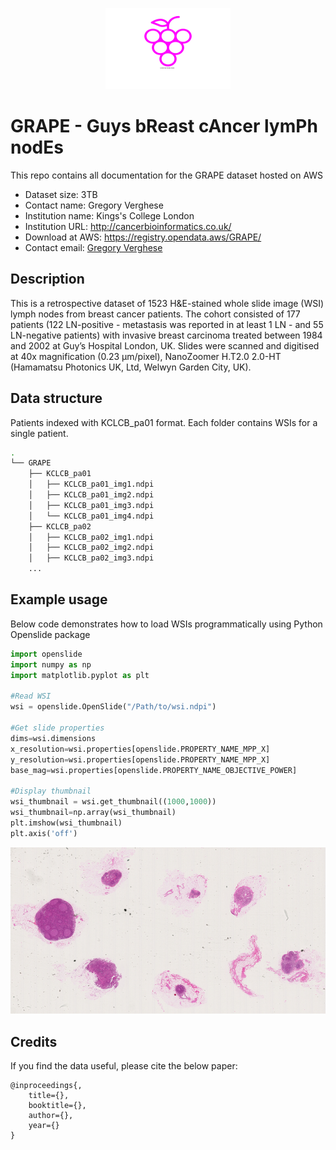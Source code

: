 <p align="center">
  <img width="200" height="130" src="grapes.png">
</p>

# GRAPE - Guys bReast cAncer lymPh nodEs



This repo contains all documentation for the GRAPE dataset hosted on AWS

- Dataset size: 3TB
- Contact name: Gregory Verghese
- Institution name: Kings's College London
- Institution URL: http://cancerbioinformatics.co.uk/
- Download at AWS: https://registry.opendata.aws/GRAPE/
- Contact email: [Gregory Verghese](gregory.verghese.@kcl.ac.uk)

## Description

This is a retrospective dataset of 1523 H&E-stained whole slide image (WSI) lymph nodes from breast cancer patients. The cohort consisted of 177 patients (122 LN-positive - metastasis was reported in at least 1 LN - and 55 LN-negative patients) with invasive breast carcinoma treated between 1984 and 2002 at Guy’s Hospital London, UK. Slides were scanned and digitised at 40x magnification (0.23 µm/pixel), NanoZoomer H.T2.0 2.0-HT (Hamamatsu Photonics UK, Ltd, Welwyn Garden City, UK).

## Data structure

Patients indexed with KCLCB_pa01 format. Each folder contains WSIs for a single patient.

``` bash
.
└── GRAPE
    ├── KCLCB_pa01
    │   ├── KCLCB_pa01_img1.ndpi
    │   ├── KCLCB_pa01_img2.ndpi
    │   ├── KCLCB_pa01_img3.ndpi
    │   └── KCLCB_pa01_img4.ndpi
    ├── KCLCB_pa02
    │   ├── KCLCB_pa02_img1.ndpi
    │   ├── KCLCB_pa02_img2.ndpi
    │   ├── KCLCB_pa02_img3.ndpi
    ...
```



## Example usage

Below code demonstrates how to load WSIs programmatically using Python Openslide package
 
 ```python
import openslide
import numpy as np
import matplotlib.pyplot as plt

#Read WSI
wsi = openslide.OpenSlide("/Path/to/wsi.ndpi")

#Get slide properties
dims=wsi.dimensions
x_resolution=wsi.properties[openslide.PROPERTY_NAME_MPP_X]
y_resolution=wsi.properties[openslide.PROPERTY_NAME_MPP_X]
base_mag=wsi.properties[openslide.PROPERTY_NAME_OBJECTIVE_POWER]

#Display thumbnail
wsi_thumbnail = wsi.get_thumbnail((1000,1000))
wsi_thumbnail=np.array(wsi_thumbnail)
plt.imshow(wsi_thumbnail)
plt.axis('off')
```

![](wsi.png)


## Credits

If you find the data useful, please cite the below paper:

    @inproceedings{,
        title={},
        booktitle={},
        author={},
        year={}
    }




